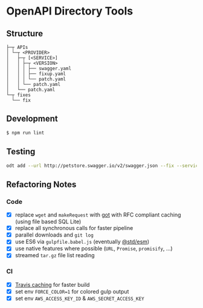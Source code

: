 # OpenAPI Directory Tools

## Structure

```
├─┬ APIs
│ └─┬ <PROVIDER>  
│   ├─┬ [<SERVICE>]
│   │ ├─┬ <VERSION>
│   │ │ ├── swagger.yaml
│   │ │ ├── fixup.yaml
│   │ │ └── patch.yaml
│   │ └── patch.yaml
│   └── patch.yaml
└─┬ fixes
  └── fix
```

## Development

```bash
$ npm run lint
```

## Testing

```bash
odt add --url http://petstore.swagger.io/v2/swagger.json --fix --service petstore
```

## Refactoring Notes

### Code

- [x] replace `wget` and `makeRequest` with [got](https://github.com/sindresorhus/got) with RFC compliant caching (using file based SQL Lite)
- [x] replace all synchronous calls for faster pipeline
- [x] parallel downloads and `git log`
- [x] use ES6 via `gulpfile.babel.js` (eventually [@std/esm](https://github.com/standard-things/esm))
- [x] use native features where possible (`URL`, `Promise`, `promisify`, ...)
- [x] streamed `tar.gz` file list reading

### CI

- [x] [Travis caching](https://docs.travis-ci.com/user/caching/) for faster build
- [x] set env `FORCE_COLOR=1` for colored gulp output
- [x] set env `AWS_ACCESS_KEY_ID` & `AWS_SECRET_ACCESS_KEY`
